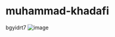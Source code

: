 # muhammad-khadafi
bgyidrt7
![image](https://github.com/fiipler/muhammad-khadafi/assets/159092654/50f53c50-55f1-41ac-84d1-df331c71bb97)

